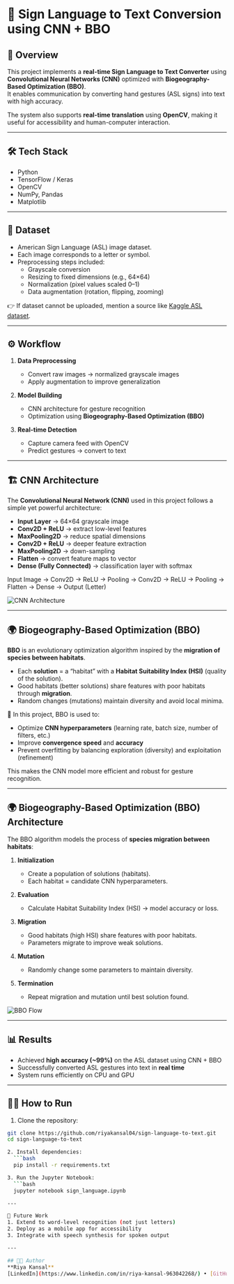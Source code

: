 # 🤟 Sign Language to Text Conversion using CNN + BBO

## 📌 Overview
This project implements a **real-time Sign Language to Text Converter** using **Convolutional Neural Networks (CNN)** optimized with **Biogeography-Based Optimization (BBO)**.  
It enables communication by converting hand gestures (ASL signs) into text with high accuracy.  

The system also supports **real-time translation** using **OpenCV**, making it useful for accessibility and human-computer interaction.  

---

## 🛠 Tech Stack
- Python  
- TensorFlow / Keras  
- OpenCV  
- NumPy, Pandas  
- Matplotlib  

---

## 📂 Dataset
- American Sign Language (ASL) image dataset.  
- Each image corresponds to a letter or symbol.  
- Preprocessing steps included:  
  - Grayscale conversion  
  - Resizing to fixed dimensions (e.g., 64×64)  
  - Normalization (pixel values scaled 0–1)  
  - Data augmentation (rotation, flipping, zooming)  

👉 If dataset cannot be uploaded, mention a source like [Kaggle ASL dataset](https://www.kaggle.com/datasets/datamunge/sign-language-mnist).  

---

## ⚙️ Workflow
1. **Data Preprocessing**  
   - Convert raw images → normalized grayscale images  
   - Apply augmentation to improve generalization  

2. **Model Building**  
   - CNN architecture for gesture recognition  
   - Optimization using **Biogeography-Based Optimization (BBO)**  

3. **Real-time Detection**  
   - Capture camera feed with OpenCV  
   - Predict gestures → convert to text  

---

## 🏗️ CNN Architecture
The **Convolutional Neural Network (CNN)** used in this project follows a simple yet powerful architecture:

- **Input Layer** → 64×64 grayscale image  
- **Conv2D + ReLU** → extract low-level features  
- **MaxPooling2D** → reduce spatial dimensions  
- **Conv2D + ReLU** → deeper feature extraction  
- **MaxPooling2D** → down-sampling  
- **Flatten** → convert feature maps to vector  
- **Dense (Fully Connected)** → classification layer with softmax  

Input Image → Conv2D → ReLU → Pooling → Conv2D → ReLU → Pooling → Flatten → Dense → Output (Letter)

![CNN Architecture](images/cnn_architecture.png)

---

## 🌍 Biogeography-Based Optimization (BBO)
**BBO** is an evolutionary optimization algorithm inspired by the **migration of species between habitats**.  
- Each **solution** = a “habitat” with a **Habitat Suitability Index (HSI)** (quality of the solution).  
- Good habitats (better solutions) share features with poor habitats through **migration**.  
- Random changes (mutations) maintain diversity and avoid local minima.  

🔹 In this project, BBO is used to:  
- Optimize **CNN hyperparameters** (learning rate, batch size, number of filters, etc.)  
- Improve **convergence speed** and **accuracy**  
- Prevent overfitting by balancing exploration (diversity) and exploitation (refinement)  

This makes the CNN model more efficient and robust for gesture recognition.

---

## 🌍 Biogeography-Based Optimization (BBO) Architecture

The BBO algorithm models the process of **species migration between habitats**:

1. **Initialization**  
   - Create a population of solutions (habitats).  
   - Each habitat = candidate CNN hyperparameters.  

2. **Evaluation**  
   - Calculate Habitat Suitability Index (HSI) → model accuracy or loss.  

3. **Migration**  
   - Good habitats (high HSI) share features with poor habitats.  
   - Parameters migrate to improve weak solutions.  

4. **Mutation**  
   - Randomly change some parameters to maintain diversity.  

5. **Termination**  
   - Repeat migration and mutation until best solution found.  

![BBO Flow](images/bbo_flow.png)

---

## 📊 Results
- Achieved **high accuracy (~99%)** on the ASL dataset using CNN + BBO  
- Successfully converted ASL gestures into text in **real time**  
- System runs efficiently on CPU and GPU  

---

## 🧑‍💻 How to Run

1. Clone the repository:
  ```bash
  git clone https://github.com/riyakansal04/sign-language-to-text.git
  cd sign-language-to-text

2. Install dependencies:
    ```bash
    pip install -r requirements.txt

3. Run the Jupyter Notebook:
    ```bash
    jupyter notebook sign_language.ipynb

---

📌 Future Work
1. Extend to word-level recognition (not just letters)
2. Deploy as a mobile app for accessibility
3. Integrate with speech synthesis for spoken output

---

## 👩‍💻 Author
**Riya Kansal**  
[LinkedIn](https://www.linkedin.com/in/riya-kansal-963042268/) • [GitHub](https://github.com/riyakansal04)
